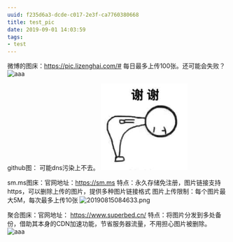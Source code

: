 ```yaml
---
uuid: f235d6a3-dcde-c017-2e3f-ca7760380668
title: test_pic
date: 2019-09-01 14:03:59
tags:
- test
---
```

<meta http-equiv="Content-Security-Policy" content="upgrade-insecure-requests">

微博的图床：https://pic.lizenghai.com/#
每日最多上传100张。还可能会失败？
![aaa](http://wx3.sinaimg.cn/large/9cd3e769gy1g6kg8jv0uwj20gi0jyh1c.jpg)

github图：
可能dns污染上不去。
![testgithub图](test-pic\aaa.jpg)

sm.ms图床：官网地址：https://sm.ms 
特点：永久存储免注册，图片链接支持https，可以删除上传的图片，提供多种图片链接格式
图片上传限制：每个图片最大5M，每次最多上传10张
![20190815084633.png](https://i.loli.net/2019/09/01/himBgnrRaPVld1T.png)

聚合图床：官网地址： https://www.superbed.cn/
特点：将图片分发到多处备份，借助其本身的CDN加速功能，节省服务器流量，不用担心图片被删除。
![aaa](https://ae01.alicdn.com/kf/H95cba61bf4a14818b70ccb89894b900ci.png)



